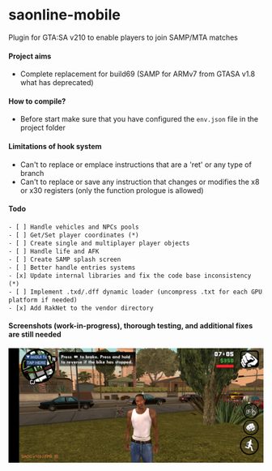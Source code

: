 # saonline-mobile
Plugin for GTA:SA v210 to enable players to join SAMP/MTA matches 

#### Project aims
- Complete replacement for build69 (SAMP for ARMv7 from GTASA v1.8 what has deprecated)

#### How to compile?
- Before start make sure that you have configured the `env.json` file in the project folder

#### Limitations of hook system
- Can't to replace or emplace instructions that are a 'ret' or any type of branch
- Can't to replace or save any instruction that changes or modifies the x8 or x30 registers (only the function prologue is allowed)

#### Todo
```
- [ ] Handle vehicles and NPCs pools
- [ ] Get/Set player coordinates (*)
- [ ] Create single and multiplayer player objects
- [ ] Handle life and AFK
- [ ] Create SAMP splash screen
- [ ] Better handle entries systems
- [x] Update internal libraries and fix the code base inconsistency (*)
- [ ] Implement .txd/.dff dynamic loader (uncompress .txt for each GPU platform if needed)
- [x] Add RakNet to the vendor directory
```

#### Screenshots (work-in-progress), thorough testing, and additional fixes are still needed
![Image](screens/Screenshot_20230928-154643_GTA_SA.png)
